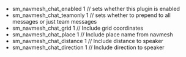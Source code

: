  * sm_navmesh_chat_enabled  1 // sets whether this plugin is enabled
 * sm_navmesh_chat_teamonly  1 // sets whether to prepend to all messages or just team messages
 * sm_navmesh_chat_grid  1 // Include grid coordinates
 * sm_navmesh_chat_place  1 // Include place name from navmesh
 * sm_navmesh_chat_distance  1 // Include distance to speaker
 * sm_navmesh_chat_direction  1 // Include direction to speaker
